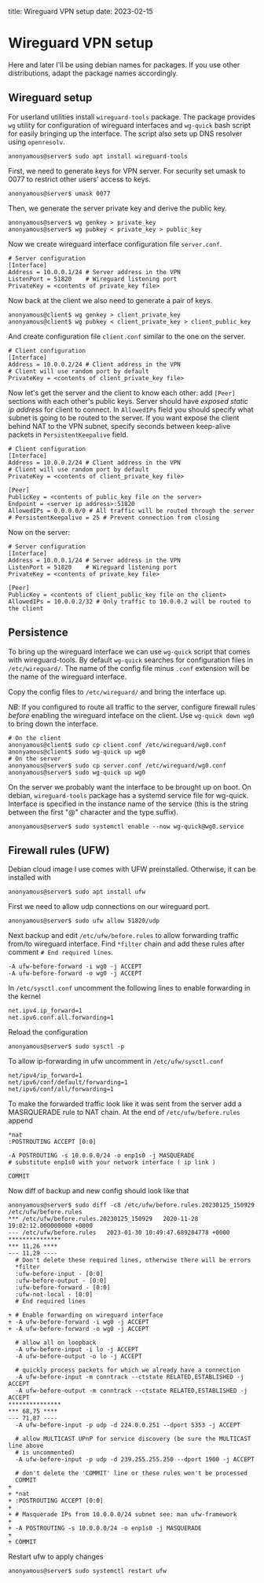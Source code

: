 title: Wireguard VPN setup
date: 2023-02-15

# Wireguard VPN setup

Here and later I'll be using debian names for packages. If you use other distributions, adapt the
package names accordingly.

## Wireguard setup
For userland utilities install `wireguard-tools` package. The package provides `wg` utility for
configuration of wireguard interfaces and `wg-quick` bash script for easily bringing up the
interface. The script also sets up DNS resolver using `openresolv`.

```
anonyamous@server$ sudo apt install wireguard-tools
```

First, we need to generate keys for VPN server. For security set umask to 0077 to restrict other
users' access to keys.

```
anonyamous@server$ umask 0077
```

Then, we generate the server private key and derive the public key.

```
anonyamous@server$ wg genkey > private_key
anonyamous@server$ wg pubkey < private_key > public_key
```

Now we create wireguard interface configuration file `server.conf`.

```
# Server configuration
[Interface]
Address = 10.0.0.1/24 # Server address in the VPN
ListenPort = 51820    # Wireguard listening port
PrivateKey = <contents of private_key file>
```

Now back at the client we also need to generate a pair of keys.

```
anonyamous@client$ wg genkey > client_private_key
anonyamous@client$ wg pubkey < client_private_key > client_public_key
```

And create configuration file `client.conf` similar to the one on the server.

```
# Client configuration
[Interface]
Address = 10.0.0.2/24 # Client address in the VPN
# Client will use random port by default
PrivateKey = <contents of client_private_key file>
```

Now let's get the server and the client to know each other: add `[Peer]` sections with each other's
public keys. Server should have *exposed static ip address* for client to connect. In `AllowedIPs`
field you should specify what subnet is going to be routed to the server. 
If you want expose the client behind NAT to the VPN subnet, specify seconds between keep-alive packets in
`PersistentKeepalive` field.

```
# Client configuration
[Interface]
Address = 10.0.0.2/24 # Client address in the VPN
# Client will use random port by default
PrivateKey = <contents of client_private_key file>

[Peer]
PublicKey = <contents of public_key file on the server>
Endpoint = <server ip address>:51820
AllowedIPs = 0.0.0.0/0 # All traffic will be routed through the server
# PersistentKeepalive = 25 # Prevent connection from closing
```

Now on the server:

```
# Server configuration
[Interface]
Address = 10.0.0.1/24 # Server address in the VPN
ListenPort = 51820    # Wireguard listening port
PrivateKey = <contents of private_key file>

[Peer]
PublicKey = <contents of client_public_key file on the client>
AllowedIPs = 10.0.0.2/32 # Only traffic to 10.0.0.2 will be routed to the client
```

## Persistence
To bring up the wireguard interface we can use `wg-quick` script that comes with 
wireguard-tools. By default `wg-quick` searches for configuration files in `/etc/wireguard/`.
The name of the config file minus `.conf` extension will be the name of the wireguard interface.

Copy the config files to `/etc/wireguard/` and bring the interface up.

*NB*: If you configured to route all traffic to the server, configure firewall rules *before* enabling
the wireguard inteface on the client. Use `wg-quick down wg0` to bring down the interface.

```
# On the client
anonyamous@client$ sudo cp client.conf /etc/wireguard/wg0.conf
anonyamous@client$ sudo wg-quick up wg0 
# On the server
anonyamous@server$ sudo cp server.conf /etc/wireguard/wg0.conf
anonyamous@server$ sudo wg-quick up wg0
```

On the server we probably want the interface to be brought up on boot. On debian, `wireguard-tools`
package has a systemd service file for wg-quick. Interface is specified in the instance name of the
service (this is the string between the first "@" character and the type suffix).

```
anonyamous@server$ sudo systemctl enable --now wg-quick@wg0.service
```

## Firewall rules (UFW)
Debian cloud image I use comes with UFW preinstalled. Otherwise, it can be installed with

```
anonyamous@server$ sudo apt install ufw
```

First we need to allow udp connections on our wireguard port.

```
anonyamous@server$ sudo ufw allow 51820/udp
```

Next backup and edit `/etc/ufw/before.rules` to allow forwarding traffic from/to wireguard interface.
Find `*filter` chain and add these rules after comment `# End required lines`.

```
-A ufw-before-forward -i wg0 -j ACCEPT
-A ufw-before-forward -o wg0 -j ACCEPT
```

In `/etc/sysctl.conf` uncomment the following lines to enable forwarding in the kernel

```
net.ipv4.ip_forward=1
net.ipv6.conf.all.forwarding=1
```

Reload the configuration

```
anonyamous@server$ sudo sysctl -p
```

To allow ip-forwarding in ufw uncomment in `/etc/ufw/sysctl.conf`

```
net/ipv4/ip_forward=1
net/ipv6/conf/default/forwarding=1
net/ipv6/conf/all/forwarding=1
```

To make the forwarded traffic look like it was sent from the server add a MASRQUERADE rule to NAT
chain. At the end of `/etc/ufw/before.rules` append 

```
*nat
:POSTROUTING ACCEPT [0:0]

-A POSTROUTING -s 10.0.0.0/24 -o enp1s0 -j MASQUERADE 
# substitute enp1s0 with your network interface ( ip link )

COMMIT
```

Now diff of backup and new config should look like that

```
anonyamous@server$ sudo diff -c8 /etc/ufw/before.rules.20230125_150929 /etc/ufw/before.rules
*** /etc/ufw/before.rules.20230125_150929	2020-11-28 19:02:12.000000000 +0000
--- /etc/ufw/before.rules	2023-01-30 10:49:47.689204778 +0000
***************
*** 11,26 ****
--- 11,29 ----
  # Don't delete these required lines, otherwise there will be errors
  *filter
  :ufw-before-input - [0:0]
  :ufw-before-output - [0:0]
  :ufw-before-forward - [0:0]
  :ufw-not-local - [0:0]
  # End required lines

+ # Enable forwarding on wireguard interface
+ -A ufw-before-forward -i wg0 -j ACCEPT
+ -A ufw-before-forward -o wg0 -j ACCEPT

  # allow all on loopback
  -A ufw-before-input -i lo -j ACCEPT
  -A ufw-before-output -o lo -j ACCEPT

  # quickly process packets for which we already have a connection
  -A ufw-before-input -m conntrack --ctstate RELATED,ESTABLISHED -j ACCEPT
  -A ufw-before-output -m conntrack --ctstate RELATED,ESTABLISHED -j ACCEPT
***************
*** 68,75 ****
--- 71,87 ----
  -A ufw-before-input -p udp -d 224.0.0.251 --dport 5353 -j ACCEPT

  # allow MULTICAST UPnP for service discovery (be sure the MULTICAST line above
  # is uncommented)
  -A ufw-before-input -p udp -d 239.255.255.250 --dport 1900 -j ACCEPT

  # don't delete the 'COMMIT' line or these rules won't be processed
  COMMIT
+
+ *nat
+ :POSTROUTING ACCEPT [0:0]
+
+ # Masquerade IPs from 10.0.0.0/24 subnet see: man ufw-framework
+
+ -A POSTROUTING -s 10.0.0.0/24 -o enp1s0 -j MASQUERADE
+
+ COMMIT
```

Restart ufw to apply changes

```
anonyamous@server$ sudo systemctl restart ufw
```
